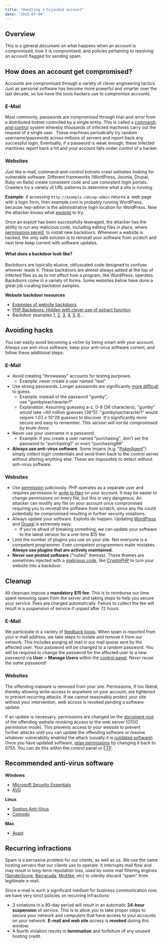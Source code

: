```yaml
---
title: "Handling a hijacked account"
date: "2015-07-04"
---
```


## Overview

This is a general document on what happens when an account is compromised, how it is compromised, and policies pertaining to resolving an account flagged for sending spam.

## How does an account get compromised?

Accounts are compromised through a variety of clever engineering tactics. Just as personal software has become more powerful and smarter over the last decade, so too have the tools hackers use to compromise accounts.

### E-Mail

Most commonly, passwords are compromised through trial-and-error from a distributed botnet controlled by a single entity. This is called a [command-and-control](https://en.wikipedia.org/wiki/Botnet) system whereby thousands of infected machines carry out the request of a single user.  These machines periodically try random username/passwords across millions of servers and report back any successful login. Eventually, if a password is weak enough, these infected machines report back a hit and your account falls under control of a hacker.

### Websites

Just like e-mail, command-and-control botnets crawl websites looking for vulnerable software. Different frameworks (WordPress, Joomla, Drupal, Ruby on Rails) create consistent code and use consistent login portals. Crawlers try a variety of URL patterns to determine what a site is running.

**Example:** if accessing `http://example.com/wp-admin` returns a  web page with a login form, then example.com is probably running WordPress, because /wp-admin is the administrative login location for WordPress. Now the attacker knows what [exploits](https://cve.mitre.org/cgi-bin/cvekey.cgi?keyword=wordpress) to try.

Once an exploit has been successfully leveraged, the attacker has the ability to run any malicious code, including editing files in place, where [permissions permit](https://kb.apnscp.com/php/writing-to-files/), to install new backdoors. Whenever a website is hacked, the only safe solution is to reinstall your software from scratch and next time keep current with software updates.

#### What does a backdoor look like?

Backdoors are typically elusive, obfuscated code designed to confuse whoever reads it. These backdoors are almost always added at the top of infected files so as to not affect how a program, like WordPress, operates. Backdoors come in a variety of forms. Some websites below have done a great job curating backdoor samples.

**Website backdoor resources**

- [Examples of website backdoors](http://aw-snap.info/articles/backdoor-examples.php)
- [PHP Backdoors: Hidden with clever use of extract function](https://blog.sucuri.net/2014/02/php-backdoors-hidden-with-clever-use-of-extract-function.html)
- Backdoor examples [1](https://kb.sucuri.net/malware/signatures/php.backdoor.arakbali.001), [2](https://kb.sucuri.net/malware/signatures/php.backdoor.array.001), [3](https://kb.sucuri.net/malware/signatures/php.backdoor.b374k-shell.001), [4](https://kb.sucuri.net/malware/signatures/php.backdoor.base64.001), [5](https://kb.sucuri.net/malware/signatures/php.backdoor.pregreplace.012), [6](https://kb.sucuri.net/malware/signatures/php.backdoor.gzinflate.002)...

## Avoiding hacks

You can easily avoid becoming a victim by being smart with your account. Always use anti-virus software, keep your anti-virus software current, and follow these additional steps:

### E-Mail

- Avoid creating "throwaway" accounts for testing purposes.
    - Example: never create a user named "test"
- Use strong passwords. Longer passwords are significantly [more difficult](https://www.grc.com/haystack.htm) to guess.
    - Example: instead of the password "gumby", use "gumbyisacharacter1"
    - Explanation: Assuming guessing a-z, 0-9 (36 characters), "gumby" would take ~60 million guesses (36^5). "gumbyisacharacter1" would require 1.03 x 10^28 guesses to discover. It's significantly more secure and easy to remember. _This version will not be compromised by brute-force_.
- Never use your username in a password.
    - Example: if you create a user named "purchasing", don't set the password to "purchasing1" or even "purchasing99"
- **Always use anti-virus software**. Some trojans (e.g. "[PokerAgent](http://blog.eset.ie/2013/01/29/trojan-stole-login-credentials-of-over-16000-facebook-users/)") simply collect login credentials and send them back to the control server without altering anything else. These are impossible to detect without anti-virus software.

### Websites

- Use [permission](https://kb.apnscp.com/guides/permissions-overview/) judiciously. PHP operates as a separate user and requires permission to [write to files](https://kb.apnscp.com/php/writing-to-files/) on your account. It may be easier to change permissions on every file, but this is very dangerous. An attacker can modify any file on your account once compromised requiring you to reinstall the software from scratch, since any file could potentially be compromised resulting in further security violations.
- Always update your software. Exploits do happen. Updating [WordPress](https://kb.apnscp.com/wordpress/updating-wordpress/) and [Drupal](https://www.drupal.org/node/1494290) is extremely easy.
    - If you're afraid of breaking something, we can update your software to the latest version for a one-time $15 fee.
- Limit the number of plugins you use on your site. Not everyone is a competent programmer. Even competent programmers make mistakes. **Always use plugins that are actively maintained**.
- **Never use pirated software** ("nulled" themes). These themes are sometimes injected with a [malicious code](https://blog.sucuri.net/2015/05/fake-jquery-scripts-in-nulled-wordpress-pugins.html), like [CryptoPHP](http://www.pcworld.com/article/2853192/over-23000-web-servers-infected-with-cryptophp-backdoor.html) to turn your website into a backdoor.

## Cleanup

All cleanups impose a **mandatory $15 fee**. This is to reimburse our time spent removing spam from the server and taking steps to help you secure your service. Fees are charged automatically. Failure to collect the fee will result in a suspension of service if unpaid after 72 hours.

### E-Mail

We participate in a variety of [feedback loops](https://en.wikipedia.org/wiki/Feedback_loop_(email)). When spam is reported from your e-mail address, we take steps to isolate and remove it from our network. This includes purging all mail in our mail queue sent by the affected user. Your password will be changed to a random password. You will be required to change the password for the affected user to a new password via **User** > **Manage Users** within the [control panel](https://kb.apnscp.com/control-panel/logging-into-the-control-panel/). _Never reuse the same password!_

### Websites

The offending malware is removed from your site. Permissions, if too liberal, thereby allowing write-access to anywhere on your account, are tightened to prevent recurring attacks. If we cannot reasonably protect your site without your intervention, web access is revoked pending a software update.

If an update is necessary, permissions are changed on the [document root](https://kb.apnscp.com/web-content/where-is-site-content-served-from/) of the offending website revoking access to the web server (0700 permission mode). This prevents access to your website to prevent further attacks until you can update the offending software or resolve whatever vulnerability enabled the attack (usually it is [outdated software](https://cve.mitre.org)). Once you have updated software, [relax permissions](https://kb.apnscp.com/guides/permissions-overview/) by changing it back to 0755. You can do this within the control panel or [FTP](https://kb.apnscp.com/ftp/accessing-ftp-server/).

## Recommended anti-virus software

**Windows**

- [Microsoft Security Essentials](http://windows.microsoft.com/en-us/windows/security-essentials-download)
- [AVG](http://free.avg.com/us-en/homepage)

**Linux**

- [Sophos Anti-Virus](https://www.sophos.com/en-us/products/free-tools/sophos-antivirus-for-linux.aspx)
- [Comodo](https://www.comodo.com/home/internet-security/antivirus-for-linux.php)

**Mac**

- [Avast](https://www.avast.com/en-us/free-mac-security)

## Recurring infractions

Spam is a pervasive problem for our clients, as well as us. We use the same hosting servers that our clients use to operate. It interrupts mail flow and may result in long-term reputation loss, used by some mail filtering engines ([SenderScore](https://www.senderscore.org/), [Barracuda](http://www.barracudacentral.org/reputation), [McAfee](http://www.mcafee.com/us/threat-center.aspx), etc) to silently discard "spam" from legitimate e-mail.

Since e-mail is such a significant medium for business communication now, we have very strict policies on recurring infractions:

- 3 violations in a 90-day period will result in an automatic **24-hour suspension** of service. This is to allow you to take proper steps to secure your network and computers that have access to your accounts on your network. **E-mail and web site** access is **revoked** during this window.
- A fourth violation results in **termination** and forfeiture of any unused hosting credit.
